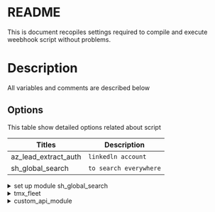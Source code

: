 # README
This is document recopiles settings required to compile and execute weebhook script without problems.

# Description
All variables and comments are described below

## Options
This table show detailed options related about script

| Titles		| Description       	   |
| ------ 		| ------ 		   |
|  az_lead_extract_auth | `linkedln account`       | 
|  sh_global_search	| `to search everywhere` |

<details><summary>set up  module sh_global_search</summary> 

```sh
https://www.youtube.com/watch?v=rbkWI9j0XN0
```

```sh
https://www.youtube.com/watch?v=fjXGrHcR1X0&list=PL-zDV7_rrd2onNkmb5weffcFiGQxWynaT
```	
</details>

<details><summary>tmx_fleet</summary>
	
TMX Drivers Module, Mexican Module
Techn.158
Q.4558.abc	

</details>

<details><summary>custom_api_module</summary>	
	
`It brings customers from PP, into contacts module`
`Before install requires:` 
`Go to:` 

```sh
sudo nano /etc/odoo-server.conf
```

`then set or add(if not exists)at the end of the file the line:`

```sh	
limit_time_real = 1800
```

`That will allow a proccess be active for max: 30minutes(1800 seconds)`
`After install it, Requires go to: Settings/API Token/ and enter`
`Custom URL:`

```sh	
https://api1-tmx.app.portpro.io/v1/customer/
```


API Token: token(kind of token is beared but bearer word is not required)
After that requires go to Settings/Technical/Automation/Scheduled Actions
, and the action: "Automatic GET Request : Every 1 days run get request."will be created automatically by the installation process` 
</details>
